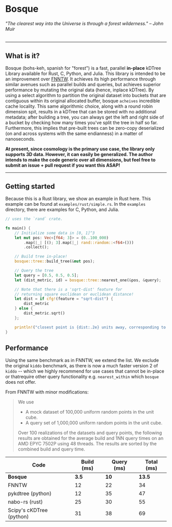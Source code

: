 # Bosque

###### *"The clearest way into the Universe is through a forest wilderness."* – John Muir
-------

## What is it?
Bosque (bohs-keh, spanish for "forest") is a fast, parallel **in-place** kDTree Library available for Rust, C, Python, and Julia. This library is intended to be an improvement over [FNNTW](https://github.com/cavemanloverboy/fnntw). It achieves its high performance through similar avenues such as parallel builds and queries, but achieves superior performance by mutating the original data (hence, inplace kDTree). By using a select algorithm to partition the original dataset into buckets that are contiguous within its original allocated buffer, bosque `acheives` incredible cache locality. This same algorithmic choice, along with a round robin dimension spit, results in a kDTree that can be stored with no additional metadata; after building a tree, you can always get the left and right side of a bucket by checking how many times you've split the tree in half so far. Furthermore, this implies that pre-built trees can be zero-copy deserialized (on and across systems with the same endianness) in a matter of nanoseconds.

**At present, since cosmology is the primary use case, the library only supports 3D data. However, it can easily be generalized. The author intends to make the code generic over all dimensions, but feel free to submit an issue + pull request if you want this ASAP!**

-------


## Getting started
Because this is a Rust library, we show an example in Rust here. This example can be found at `examples/rust/simple.rs`. In the `examples` directory, there are examples for C, Python, and Julia.
```rust
// uses the `rand` crate.

fn main() {
    // Initialize some data in [0, 1]^3
    let mut pos: Vec<[f64; 3]> = (0..100_000)
        .map(|_| [(); 3].map(|_| rand::random::<f64>()))
        .collect();

    // Build tree in-place!
    bosque::tree::build_tree(&mut pos);

    // Query the tree
    let query = [0.5, 0.5, 0.5];
    let (dist_metric, id) = bosque::tree::nearest_one(&pos, &query);

    // Note that there is a 'sqrt-dist' feature for
    // returning square euclidean or euclidean distance!
    let dist = if cfg!(feature = "sqrt-dist") {
        dist_metric
    } else {
        dist_metric.sqrt()
    };

    println!("closest point is {dist:.2e} units away, corresponding to data point #{id}");
}
```


## Performance
Using the same benchmark as in FNNTW, we extend the list. We exclude the original `kiddo` benchmark, as there is now a much faster version 2 of `kiddo` -- which we highly recommend for use cases that cannot be in-place or thatrequire other query functionality e.g. `nearest_within` which `bosque` does not offer.

From FNNTW with minor modifications:
> We use
> - A mock dataset of 100,000 uniform random points in the unit cube.
> - A query set of 1,000,000 uniform random points in the unit cube.
>
> Over 100 realizations of the datasets and query points, the following results are obtained for the average build and 1NN query times on an AMD EPYC 7502P using 48 threads. The results are sorted by the combined build and query time.

|  Code | Build (ms)| Query (ms) | Total (ms) |
|---|---|---|---|
| **Bosque**| **3.5** | **10** | **13.5** |
| FNNTW | 12 | 22 | 34 |
| pykdtree (python)| 12 | 35 | 47  |
| nabo-rs (rust)| 25 | 30  | 55 |
| Scipy's cKDTree (python) | 31 | 38 | 69 |
